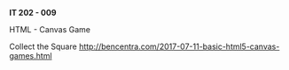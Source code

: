 **IT 202 - 009**

HTML - Canvas Game

Collect the Square
http://bencentra.com/2017-07-11-basic-html5-canvas-games.html
